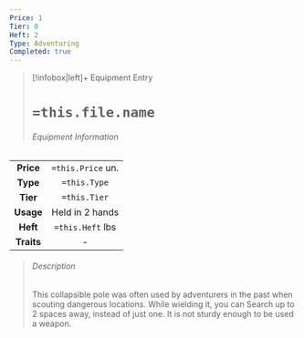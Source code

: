 ```yaml
---
Price: 1
Tier: 0
Heft: 2
Type: Adventuring
Completed: true
---
```

> [!infobox|left]+ Equipment Entry
> # `=this.file.name`
> ###### Equipment Information
|            |                   |
|:----------:|:-----------------:|
| **Price**  | `=this.Price` un. |
|  **Type**  |   `=this.Type`    |
|  **Tier**  |   `=this.Tier`    |
| **Usage**  |  Held in 2 hands  |
|  **Heft**  | `=this.Heft` lbs  |
| **Traits** |         -         |
> ###### *Description*
> This collapsible pole was often used by adventurers in the past when scouting dangerous locations. While wielding it, you can Search up to 2 spaces away, instead of just one. It is not sturdy enough to be used a weapon.  
